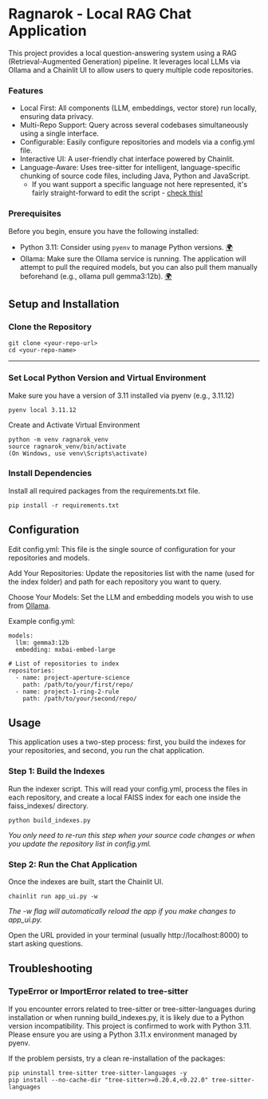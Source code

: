 # Ragnarok - Local RAG Chat Application
This project provides a local question-answering system using a RAG (Retrieval-Augmented Generation) pipeline. It leverages local LLMs via Ollama and a Chainlit UI to allow users to query multiple code repositories.

### Features
- Local First: All components (LLM, embeddings, vector store) run locally, ensuring data privacy.
- Multi-Repo Support: Query across several codebases simultaneously using a single interface.
- Configurable: Easily configure repositories and models via a config.yml file.
- Interactive UI: A user-friendly chat interface powered by Chainlit.
- Language-Aware: Uses tree-sitter for intelligent, language-specific chunking of source code files, including Java, Python and JavaScript. 
  - If you want support a specific language not here represented, it's fairly straight-forward to edit the script - [check this!](extend_lang_support.md)

### Prerequisites
Before you begin, ensure you have the following installed:

- Python 3.11:  Consider using `pyenv` to manage Python versions.  [🌍](https://github.com/pyenv/pyenv)
- Ollama: Make sure the Ollama service is running. The application will attempt to pull the required models, but you can also pull them manually beforehand (e.g., ollama pull gemma3:12b). [🌍](https://ollama.com/download)

## Setup and Installation
### Clone the Repository

```
git clone <your-repo-url>
cd <your-repo-name>
````
___

### Set Local Python Version and Virtual Environment

Make sure you have a version of 3.11 installed via pyenv (e.g., 3.11.12)

`pyenv local 3.11.12`

Create and Activate Virtual Environment

```
python -m venv ragnarok_venv
source ragnarok_venv/bin/activate
(On Windows, use venv\Scripts\activate)
````

### Install Dependencies

Install all required packages from the requirements.txt file.

`pip install -r requirements.txt`

## Configuration

Edit config.yml: This file is the single source of configuration for your repositories and models.

Add Your Repositories: Update the repositories list with the name (used for the index folder) and path for each repository you want to query.

Choose Your Models: Set the LLM and embedding models you wish to use from [Ollama](https://ollama.com/).

Example config.yml:
```
models:
  llm: gemma3:12b
  embedding: mxbai-embed-large

# List of repositories to index
repositories:
  - name: project-aperture-science
    path: /path/to/your/first/repo/
  - name: project-1-ring-2-rule
    path: /path/to/your/second/repo/
```

## Usage
This application uses a two-step process: first, you build the indexes for your repositories, and second, you run the chat application.

### Step 1: Build the Indexes

Run the indexer script. This will read your config.yml, process the files in each repository, and create a local FAISS index for each one inside the faiss_indexes/ directory.

`python build_indexes.py`

_You only need to re-run this step when your source code changes or when you update the repository list in config.yml._

### Step 2: Run the Chat Application

Once the indexes are built, start the Chainlit UI.

`chainlit run app_ui.py -w`

_The -w flag will automatically reload the app if you make changes to app_ui.py._

Open the URL provided in your terminal (usually http://localhost:8000) to start asking questions.

## Troubleshooting

### TypeError or ImportError related to tree-sitter

If you encounter errors related to tree-sitter or tree-sitter-languages during installation or when running build_indexes.py, it is likely due to a Python version incompatibility. This project is confirmed to work with Python 3.11. Please ensure you are using a Python 3.11.x environment managed by pyenv.

If the problem persists, try a clean re-installation of the packages:

```
pip uninstall tree-sitter tree-sitter-languages -y
pip install --no-cache-dir "tree-sitter>=0.20.4,<0.22.0" tree-sitter-languages
```